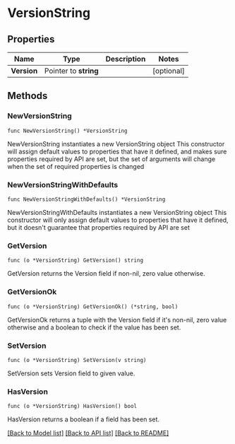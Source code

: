 # VersionString

## Properties

Name | Type | Description | Notes
------------ | ------------- | ------------- | -------------
**Version** | Pointer to **string** |  | [optional] 

## Methods

### NewVersionString

`func NewVersionString() *VersionString`

NewVersionString instantiates a new VersionString object
This constructor will assign default values to properties that have it defined,
and makes sure properties required by API are set, but the set of arguments
will change when the set of required properties is changed

### NewVersionStringWithDefaults

`func NewVersionStringWithDefaults() *VersionString`

NewVersionStringWithDefaults instantiates a new VersionString object
This constructor will only assign default values to properties that have it defined,
but it doesn't guarantee that properties required by API are set

### GetVersion

`func (o *VersionString) GetVersion() string`

GetVersion returns the Version field if non-nil, zero value otherwise.

### GetVersionOk

`func (o *VersionString) GetVersionOk() (*string, bool)`

GetVersionOk returns a tuple with the Version field if it's non-nil, zero value otherwise
and a boolean to check if the value has been set.

### SetVersion

`func (o *VersionString) SetVersion(v string)`

SetVersion sets Version field to given value.

### HasVersion

`func (o *VersionString) HasVersion() bool`

HasVersion returns a boolean if a field has been set.


[[Back to Model list]](../README.md#documentation-for-models) [[Back to API list]](../README.md#documentation-for-api-endpoints) [[Back to README]](../README.md)


